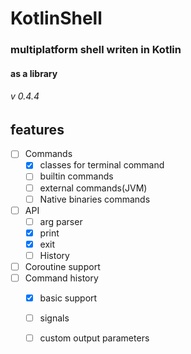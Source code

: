 # KotlinShell
### multiplatform **shell** writen in **Kotlin**
#### as a library

###### v 0.4.4

## features

- [ ] Commands
   - [X] classes for terminal command
   - [ ] builtin commands
   - [ ] external commands(JVM)
   - [ ] Native binaries commands
- [ ] API
  - [ ] arg parser
  - [X] print
  - [X] exit
  - [ ] History
- [ ] Coroutine support
- [ ] Command history
  - [X] basic support
  - [ ] signals
  - [ ] custom output parameters

